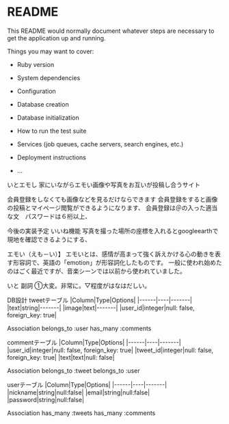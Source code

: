 # README

This README would normally document whatever steps are necessary to get the
application up and running.

Things you may want to cover:

* Ruby version

* System dependencies

* Configuration

* Database creation

* Database initialization

* How to run the test suite

* Services (job queues, cache servers, search engines, etc.)

* Deployment instructions

* ...

いとエモし
家にいながらエモい画像や写真をお互いが投稿し合うサイト

会員登録をしなくても画像などを見るだけならできます
会員登録をすると画像の投稿とマイページ閲覧ができるようになります、
会員登録は＠の入った適当な文　パスワードは６桁以上、

今後の実装予定
いいね機能
写真を撮った場所の座標を入れるとgoogleearthで現地を確認できるようにする、


エモい（えも－い）】 エモいとは、感情が高まって強く訴えかける心の動きを表す形容詞で、英語の「emotion」が形容詞化したものです。 一般に使われ始めたのはごく最近ですが、音楽シーンでは以前から使われていました。

いと
副詞
①大変。非常に。▽程度がはなはだしい。


DB設計
tweetテーブル
|Column|Type|Options|
|------|----|-------|
|text|string|-------|
|image|text|-------|
|user_id|integer|null: false, foreign_key: true|

Association
belongs_to :user
has_many :comments


commentテーブル
|Column|Type|Options|
|------|----|-------|
|user_id|integer|null: false, foreign_key: true|
|tweet_id|integer|null: false, foreign_key: true|
|text|text|null: false|

Association
belongs_to :tweet
belongs_to :user


userテーブル
|Column|Type|Options|
|------|----|-------|
|nickname|string|null:false|
|email|string|null:false|
|password|string|null:false|

Association
has_many :tweets
has_many :comments

